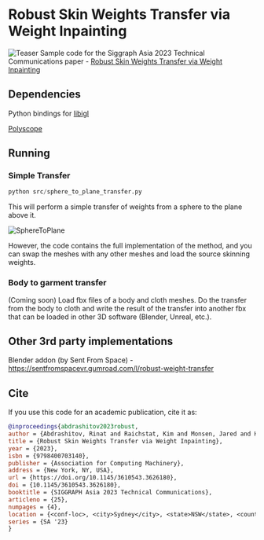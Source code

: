 # Robust Skin Weights Transfer via Weight Inpainting
![Teaser](https://www.dgp.toronto.edu/~rinat/projects/RobustSkinWeightsTransfer/teaser.jpg)
Sample code for the Siggraph Asia 2023 Technical Communications paper - [Robust Skin Weights Transfer via Weight Inpainting](https://www.dgp.toronto.edu/~rinat/projects/RobustSkinWeightsTransfer/index.html)

## Dependencies

Python bindings for [libigl](https://github.com/libigl/libigl-python-bindings)

[Polyscope](https://polyscope.run/py/installing/)

## Running
### Simple Transfer

```python
python src/sphere_to_plane_transfer.py
```

This will perform a simple transfer of weights from a sphere to the plane above it.

![SphereToPlane](imgs/SphereToPlane.png)

However, the code contains the full implementation of the method, and you can swap 
the meshes with any other meshes and load the source skinning weights.

### Body to garment transfer
(Coming soon) Load fbx files of a body and cloth meshes. Do the transfer from 
the body to cloth and write the result of the transfer into another fbx that can 
be loaded in other 3D software (Blender, Unreal, etc.).

## Other 3rd party implementations
Blender addon (by Sent From Space) - https://sentfromspacevr.gumroad.com/l/robust-weight-transfer

## Cite
If you use this code for an academic publication, cite it as:
```bib
@inproceedings{abdrashitov2023robust,
author = {Abdrashitov, Rinat and Raichstat, Kim and Monsen, Jared and Hill, David},
title = {Robust Skin Weights Transfer via Weight Inpainting},
year = {2023},
isbn = {9798400703140},
publisher = {Association for Computing Machinery},
address = {New York, NY, USA},
url = {https://doi.org/10.1145/3610543.3626180},
doi = {10.1145/3610543.3626180},
booktitle = {SIGGRAPH Asia 2023 Technical Communications},
articleno = {25},
numpages = {4},
location = {<conf-loc>, <city>Sydney</city>, <state>NSW</state>, <country>Australia</country>, </conf-loc>},
series = {SA '23}
}
```

